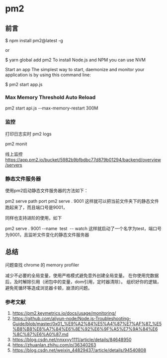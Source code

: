 # pm2

## 前言

$ npm install pm2@latest -g

 or

$ yarn global add pm2
To install Node.js and NPM you can use NVM

Start an app
The simplest way to start, daemonize and monitor your application is by using this command line:

$ pm2 start app.js

### Max Memory Threshold Auto Reload

pm2 start api.js --max-memory-restart 300M

### 监控

打印日志实时
pm2 logs

pm2 monit

线上监控
<https://app.pm2.io/bucket/5982b9bfbdbc77d879b01294/backend/overview/servers>

### 静态文件服务器

使用pm2启动静态文件服务器的方法如下：

pm2 serve path port
pm2 serve . 9001
这样就可以把当前文件夹下的静态文件跑起来了，而且端口号是9001，

同样也支持进阶的使用，如下

pm2 serve . 9001 --name  test  -- watch
这样就启动了一个名字为test，端口号为9001，且监听文件变化的静态文件服务器

## 总结

问题查找
chrome 的 memory
profiler

减少不必要的全局变量，使用严格模式避免意外创建全局变量。
在你使用完数据后，及时解除引用（闭包中的变量，dom引用，定时器清除）。
组织好你的逻辑，避免死循环等造成浏览器卡顿，崩溃的问题。

### 参考文献

1. <https://pm2.keymetrics.io/docs/usage/monitoring/>
2. <https://github.com/aliyun-node/Node.js-Troubleshooting-Guide/blob/master/0x01_%E9%A2%84%E5%A4%87%E7%AF%87_%E5%B8%B8%E8%A7%84%E6%8E%92%E6%9F%A5%E7%9A%84%E6%8C%87%E6%A0%87.md>
3. <https://blog.csdn.net/nnxxyy1111/article/details/84648950>
4. <https://zhuanlan.zhihu.com/p/36340263>
5. https://blog.csdn.net/weixin_44829437/article/details/94540808
